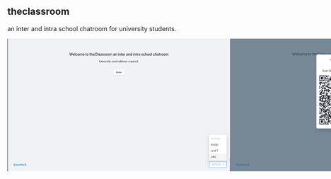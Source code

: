 ## theclassroom

an inter and intra school chatroom for university students.


<div style="display:flex;">
  <img alt="landing" src="./img/home.png" height="300">
  <img alt="atlis connect" src="./img/atlis_connect.png" height="300">
  <img alt="availible rooms" src="./img/rooms.png" height="300">
  <img alt="chat" src="./img/chat.png" height="300">
</div>
